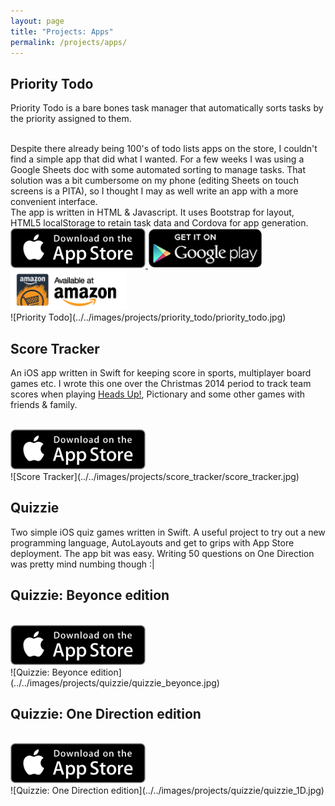 ```yaml
---
layout: page
title: "Projects: Apps"
permalink: /projects/apps/
---
```


## Priority Todo

Priority Todo is a bare bones task manager that automatically sorts tasks by the priority assigned to them.

<br>
Despite there already being 100's of todo lists apps on the store, I couldn't find a simple app that did what I wanted. For a few weeks I was using a Google Sheets doc with some automated sorting to manage tasks. That solution was a bit cumbersome on my phone (editing Sheets on touch screens is a PITA), so I thought I may as well write an app with a more convenient interface.

<br>
The app is written in HTML & Javascript. It uses Bootstrap for layout, HTML5 localStorage to retain task data and Cordova for app generation.

<br>

<a href="https://itunes.apple.com/gb/app/priority-todo/id1040405936?mt=8">
<img src="../../images/app_stores/ios_badge.svg" height="64" alt="iOS App Store"/>
</a>

<a href="https://play.google.com/store/apps/details?id=com.jdavis.prioritytodo">
<img src="../../images/app_stores/google_play_badge.png" height="64" alt="Google Play"/>
</a>

<a href="https://play.google.com/store/apps/details?id=com.jdavis.prioritytodo">
<img src="../../images/app_stores/amazon_app_store_badge.png" height="64" alt="Amazon App Store"/>
</a>

<br>
![Priority Todo](../../images/projects/priority_todo/priority_todo.jpg)

## Score Tracker

An iOS app written in Swift for keeping score in sports, multiplayer board games etc.
I wrote this one over the Christmas 2014 period to track team scores when playing [Heads Up!](https://itunes.apple.com/us/app/heads-up%21/id623592465?mt=8), Pictionary and some other games with friends & family.

<br>

<a href="https://itunes.apple.com/gb/app/score-tracker-easy-way-to/id957527778?mt=8">
<img src="../../images/app_stores/ios_badge.svg" height="64" alt="iOS App Store"/>
</a>

<br>
![Score Tracker](../../images/projects/score_tracker/score_tracker.jpg)

## Quizzie
Two simple iOS quiz games written in Swift. A useful project to try out a new programming language, AutoLayouts and get to grips with App Store deployment. The app bit was easy. Writing 50 questions on One Direction was pretty mind numbing though :|

## Quizzie: Beyonce edition

<br>

<a href="https://itunes.apple.com/gb/app/quizzie-beyonce-edition/id933552197?mt=8">
<img src="../../images/app_stores/ios_badge.svg" height="64" alt="iOS App Store"/>
</a>

<br>
![Quizzie: Beyonce edition](../../images/projects/quizzie/quizzie_beyonce.jpg)

## Quizzie: One Direction edition

<br>

<a href="https://itunes.apple.com/gb/app/quizzie-one-direction-1d-edition/id949380361?mt=8">
<img src="../../images/app_stores/ios_badge.svg" height="64" alt="iOS App Store"/>
</a>

<br>
![Quizzie: One Direction edition](../../images/projects/quizzie/quizzie_1D.jpg)

